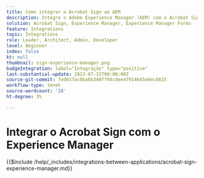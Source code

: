 ```yaml
---
title: Como integrar o Acrobat Sign ao AEM
description: Integre o Adobe Experience Manager (AEM) com o Acrobat Sign para simplificar o envio de documentos para assinatura.
solution: Acrobat Sign, Experience Manager, Experience Manager Forms
feature: Integrations
topic: Integrations
role: Leader, Architect, Admin, Developer
level: Beginner
index: false
kt: null
thumbnail: sign-experience-manager.png
badgeIntegration: label="Integração" type="positive"
last-substantial-update: 2023-07-31T00:00:00Z
source-git-commit: 7ed617ac0ba6b340ff94cdee47914645e0ec6615
workflow-type: tm+mt
source-wordcount: '28'
ht-degree: 3%

---
```



# Integrar o Acrobat Sign com o Experience Manager

{{$include /help/_includes/integrations-between-applications/acrobat-sign-experience-manager.md}}

